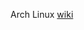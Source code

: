Arch Linux [wiki](https://wiki.archlinux.org/index.php/Solid_State_Drives#Tips_for_Maximizing_SSD_Performance)
